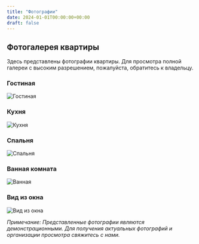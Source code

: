 ```yaml
---
title: "Фотографии"
date: 2024-01-01T00:00:00+00:00
draft: false
---
```


## Фотогалерея квартиры

Здесь представлены фотографии квартиры. Для просмотра полной галереи с высоким разрешением, пожалуйста, обратитесь к владельцу.

### Гостиная
![Гостиная](/images/living-room.jpg)

### Кухня
![Кухня](/images/kitchen.jpg)

### Спальня
![Спальня](/images/bedroom.jpg)

### Ванная комната
![Ванная](/images/bathroom.jpg)

### Вид из окна
![Вид из окна](/images/view.jpg)

*Примечание: Представленные фотографии являются демонстрационными. Для получения актуальных фотографий и организации просмотра свяжитесь с нами.*
